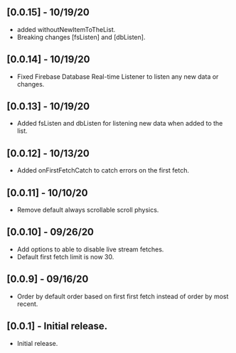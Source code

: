 ## [0.0.15] - 10/19/20

* added withoutNewItemToTheList. 
* Breaking changes [fsListen] and [dbListen].

## [0.0.14] - 10/19/20

* Fixed Firebase Database Real-time
Listener to listen any new data or changes.

## [0.0.13] - 10/19/20

* Added fsListen and dbListen for
listening new data when added to the list.

## [0.0.12] - 10/13/20

* Added onFirstFetchCatch to catch errors
on the first fetch.

## [0.0.11] - 10/10/20

* Remove default always 
scrollable scroll physics.

## [0.0.10] - 09/26/20

* Add options to able
to disable live stream fetches.
* Default first fetch limit is now 30.

## [0.0.9] - 09/16/20

* Order by default order based
on first first fetch instead of
order by most recent.

## [0.0.1] - Initial release.

* Initial release.
